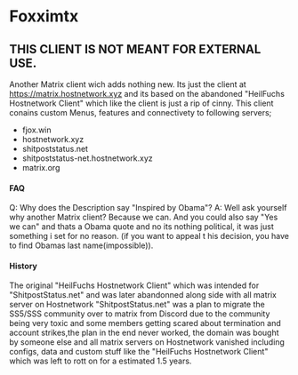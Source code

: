 # Foxximtx
## THIS CLIENT IS NOT MEANT FOR EXTERNAL USE.
Another Matrix client wich adds nothing new.
Its just the client at https://matrix.hostnetwork.xyz and its based on the abandoned "HeilFuchs Hostnetwork Client" which like the client is just a rip of cinny.
This client conains custom Menus, features and connectivety to following servers;
- fjox.win
- hostnetwork.xyz
- shitpoststatus.net
- shitpoststatus-net.hostnetwork.xyz
- matrix.org

#### FAQ
Q: Why does the Description say "Inspired by Obama"?
A: Well ask yourself why another Matrix client? Because we can. And you could also say "Yes we can" and thats a Obama quote and no its nothing political, it was just something i set for no reason. (if you want to appeal t his decision, you have to find Obamas last name(impossible)).
#### History
The original "HeilFuchs Hostnetwork Client" which was intended for "ShitpostStatus.net" and was later abandonned along side with all matrix server on Hostnetwork
"ShitpostStatus.net" was a plan to migrate the SS5/SSS community over to matrix from Discord due to the community being very toxic and some members getting scared about termination and account strikes,the plan in the end never worked, the domain was bought by someone else and all matrix servers on Hostnetwork vanished including configs, data and custom stuff like the "HeilFuchs Hostnetwork Client" which was left to rott on for a estimated 1.5 years. 
